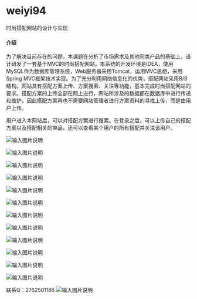 # weiyi94
时尚搭配网站的设计与实现

#### 介绍
为了解决目前存在的问题，本课题在分析了市场需求及其他同类产品的基础上，设计研发了一套基于MVC的时尚搭配网站。本系统的开发环境是IDEA，使用MySQL作为数据库管理系统，Web服务器采用Tomcat，运用MVC思想，采用Spring MVC框架技术实现。为了充分利用网络信息化的优势，搭配网站采用B/S结构。网站具有搭配方案上传、方案搜索、关注等功能，基本完成时尚搭配网站的要求。搭配方案的上传全部在网上进行，网站所涉及的数据都在数据库中进行传递和维护，因此搭配方案再也不需要网站管理者进行方案资料的寻找上传，而是由用户上传。

用户进入本网站后，可以对搭配方案进行搜索。在登录之后，可以上传自己的搭配方案以及搭配相关的单品，还可以查看某个用户的所有搭配并关注该用户。

![输入图片说明](https://images.gitee.com/uploads/images/2020/1203/220540_12afb813_4865385.png "屏幕截图.png")

![输入图片说明](https://images.gitee.com/uploads/images/2020/1203/220550_1732e741_4865385.png "屏幕截图.png")

![输入图片说明](https://images.gitee.com/uploads/images/2020/1203/220600_fb6b4f63_4865385.png "屏幕截图.png")

![输入图片说明](https://images.gitee.com/uploads/images/2020/1203/220608_aaddcab2_4865385.png "屏幕截图.png")

![输入图片说明](https://images.gitee.com/uploads/images/2020/1203/220621_c72309ad_4865385.png "屏幕截图.png")

![输入图片说明](https://images.gitee.com/uploads/images/2020/1203/220626_f24eaf0c_4865385.png "屏幕截图.png")

![输入图片说明](https://images.gitee.com/uploads/images/2020/1203/220644_9b1027f9_4865385.png "屏幕截图.png")

![输入图片说明](https://images.gitee.com/uploads/images/2020/1203/220650_91580031_4865385.png "屏幕截图.png")

![输入图片说明](https://images.gitee.com/uploads/images/2020/1203/220656_0b4e758d_4865385.png "屏幕截图.png")

![输入图片说明](https://images.gitee.com/uploads/images/2020/1203/220705_34beb0d3_4865385.png "屏幕截图.png")

![输入图片说明](https://images.gitee.com/uploads/images/2020/1203/220711_8f57315b_4865385.png "屏幕截图.png")

![输入图片说明](https://images.gitee.com/uploads/images/2020/1203/220716_d51356e4_4865385.png "屏幕截图.png")



联系Q：2762501186
![输入图片说明](https://images.gitee.com/uploads/images/2020/1119/003728_cd598bb9_4865385.jpeg "微信.jpg")
